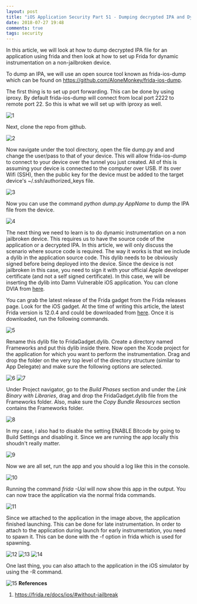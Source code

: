```yaml
---
layout: post
title: "iOS Application Security Part 51 - Dumping decrypted IPA and Dynamic Instrumentation on a non-jailbroken device"
date: 2018-07-27 19:48
comments: true
tags: security
---
```

In this article, we will look at how to dump decrypted IPA file for an application using frida and then look at how to set up Frida for dynamic instrumentation on a non-jailbroken device.

To dump an IPA, we will use an open source tool known as frida-ios-dump which can be found on https://github.com/AloneMonkey/frida-ios-dump.

The first thing is to set up port forwarding. This can be done by using iproxy. By default frida-ios-dump will connect from local port 2222 to remote port 22\. So this is what we will set up with iproxy as well.

<!--more-->

![1](/images/posts/ios51/1.png) 

Next, clone the repo from github.

![2](/images/posts/ios51/2.png)

Now navigate under the tool directory, open the file dump.py and and change the user/pass to that of your device. This will allow frida-ios-dump to connect to your device over the tunnel you just created. All of this is assuming your device is connected to the computer over USB. If its over Wifi (SSH), then the public key for the device must be added to the target device's ~/.ssh/authorized_keys file.

![3](/images/posts/ios51/3.png)

Now you can use the command _python dump.py AppName_ to dump the IPA file from the device.

![4](/images/posts/ios51/4.png)

The next thing we need to learn is to do dynamic instrumentation on a non jailbroken device. This requires us to have the source code of the application or a decrypted IPA. In this article, we will only discuss the scenario where source code is required. The way it works is that we include a dylib in the application source code. This dylib needs to be obviously signed before being deployed into the device. Since the device is not jailbroken in this case, you need to sign it with your official Apple developer certificate (and not a self signed certificate). In this case, we will be inserting the dylib into Damn Vulnerable iOS application. You can clone DVIA from [here](https://github.com/prateek147/DVIA-v2.git).

You can grab the latest release of the Frida gadget from the Frida releases page. Look for the iOS gadget. At the time of writing this article, the latest Frida version is 12.0.4 and could be downloaded from [here](https://github.com/frida/frida/releases/download/12.0.4/frida-gadget-12.0.4-ios-universal.dylib.xz). Once it is downloaded, run the following commands.

![5](/images/posts/ios51/5.png)

Rename this dylib file to FridaGadget.dylib. Create a directory named Frameworks and put this dylib inside there. Now open the Xcode project for the application for which you want to perform the instrumentation. Drag and drop the folder on the very top level of the directory structure (similar to App Delegate) and make sure the following options are selected.

![6](/images/posts/ios51/6.png) ![7](/images/posts/ios51/7.png)

Under Project navigator, go to the _Build Phases_ section and under the _Link Binary with Libraries_, drag and drop the FridaGadget.dylib file from the Frameworks folder. Also, make sure the _Copy Bundle Resources_ section contains the Frameworks folder.

![8](/images/posts/ios51/8.png)

In my case, i also had to disable the setting ENABLE Bitcode by going to Build Settings and disabling it. Since we are running the app locally this shoudn't really matter.

![9](/images/posts/ios51/9.png)

Now we are all set, run the app and you should a log like this in the console.

![10](/images/posts/ios51/10.png)

Running the command _frida -Uai_ will now show this app in the output. You can now trace the application via the normal frida commands.

![11](/images/posts/ios51/11.png)

Since we attached to the application in the image above, the application finished launching. This can be done for late instrumentation. In order to attach to the application during launch for early instrumentation, you need to spawn it. This can be done with the -f option in frida which is used for spawning.

![12](/images/posts/ios51/12.png) ![13](/images/posts/ios51/13.png) ![14](/images/posts/ios51/14.png)

One last thing, you can also attach to the application in the iOS simulator by using the -R command.

![15](/images/posts/ios51/15.png) **References**

1.  https://frida.re/docs/ios/#without-jailbreak